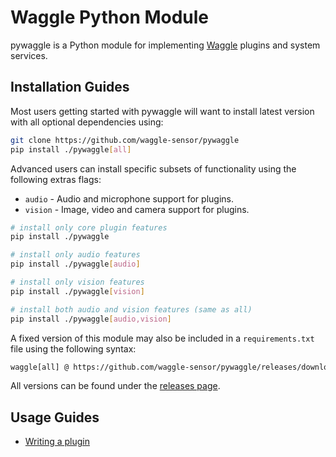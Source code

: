 # Waggle Python Module

pywaggle is a Python module for implementing [Waggle](https://github.com/waggle-sensor/waggle) plugins and system services.

## Installation Guides

Most users getting started with pywaggle will want to install latest version with all optional dependencies using:

```sh
git clone https://github.com/waggle-sensor/pywaggle
pip install ./pywaggle[all]
```

Advanced users can install specific subsets of functionality using the following extras flags:

* `audio` - Audio and microphone support for plugins.
* `vision` - Image, video and camera support for plugins.

```sh
# install only core plugin features
pip install ./pywaggle

# install only audio features
pip install ./pywaggle[audio]

# install only vision features
pip install ./pywaggle[vision]

# install both audio and vision features (same as all)
pip install ./pywaggle[audio,vision]
```

A fixed version of this module may also be included in a `requirements.txt` file using the following syntax:

```txt
waggle[all] @ https://github.com/waggle-sensor/pywaggle/releases/download/0.46.0/waggle-0.46.0-py3-none-any.whl
```

All versions can be found under the [releases page](https://github.com/waggle-sensor/pywaggle/releases).

## Usage Guides

* [Writing a plugin](./docs/writing-a-plugin.md)
